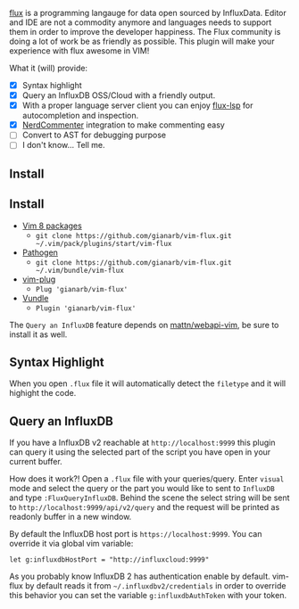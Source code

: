 [flux](https://github.com/influxdata/flux) is a programming langauge for data
open sourced by InfluxData. Editor and IDE are not a commodity anymore and
languages needs to support them in order to improve the developer happiness. The
Flux community is doing a lot of work be as friendly as possible. This plugin
will make your experience with flux awesome in VIM!

What it (will) provide:

- [x] Syntax highlight
- [x] Query an InfluxDB OSS/Cloud with a friendly output.
- [x] With a proper language server client you can enjoy
  [flux-lsp](https://github.com/influxdata/flux-lsp) for autocompletion and
  inspection.
- [x] [NerdCommenter](https://github.com/scrooloose/nerdcommenter) integration
  to make commenting easy
- [ ] Convert to AST for debugging purpose
- [ ] I don't know... Tell me.

## Install

## Install

* [Vim 8 packages](http://vimhelp.appspot.com/repeat.txt.html#packages)
  * `git clone https://github.com/gianarb/vim-flux.git ~/.vim/pack/plugins/start/vim-flux`
* [Pathogen](https://github.com/tpope/vim-pathogen)
  * `git clone https://github.com/gianarb/vim-flux.git ~/.vim/bundle/vim-flux`
* [vim-plug](https://github.com/junegunn/vim-plug)
  * `Plug 'gianarb/vim-flux'`
* [Vundle](https://github.com/VundleVim/Vundle.vim)
  * `Plugin 'gianarb/vim-flux'`

The `Query an InfluxDB` feature depends on
[mattn/webapi-vim](https://github.com/mattn/webapi-vim), be sure to install it
as well.

## Syntax Highlight

When you open `.flux` file it will automatically detect the `filetype` and it
will highight the code.

## Query an InfluxDB

If you have a InfluxDB v2 reachable at `http://localhost:9999` this plugin can
query it using the selected part of the script you have open in your current
buffer.

How does it work?! Open a `.flux` file with your queries/query. Enter `visual`
mode and select the query or the part you would like to sent to `InfluxDB` and
type `:FluxQueryInfluxDB`. Behind the scene the select string will be sent to
`http://localhost:9999/api/v2/query` and the request will be printed as readonly
buffer in a new window.


By default the InfluxDB host port is `https://localhost:9999`. You can override
it via global vim variable:

```
let g:influxdbHostPort = "http://influxcloud:9999"
```

As you probably know InfluxDB 2 has authentication enable by default. vim-flux
by default reads it from `~/.influxdbv2/credentials` in order to override this
behavior you can set the variable `g:influxdbAuthToken` with your token.

